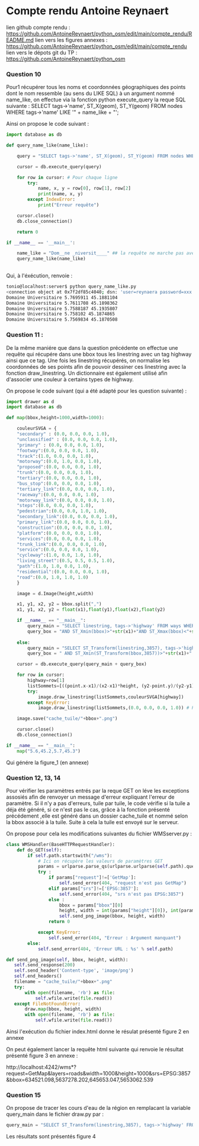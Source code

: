 # Compte rendu Antoine Reynaert

lien github compte rendu : https://github.com/AntoineReynaert/python_osm/edit/main/compte_rendu/README.md
lien vers les figures annexes : https://github.com/AntoineReynaert/python_osm/edit/main/compte_rendu
lien vers le dépots git du TP : https://github.com/AntoineReynaert/python_osm


### Question 10

Pour1 récupérer tous les noms et coordonnées géographiques des points dont le nom ressemble  (au sens du LIKE SQL) à un argument nommé name_like, on effectue via la fonction python execute_query la reque SQL suivante : SELECT tags->'name', ST_X(geom), ST_Y(geom) FROM nodes WHERE tags->'name' LIKE '" + name_like + "';

Ainsi on propose le code suivant : 

```python
import database as db

def query_name_like(name_like):

	query = "SELECT tags->'name', ST_X(geom), ST_Y(geom) FROM nodes WHERE tags->'name' LIKE '" + name_like + "';"

	cursor = db.execute_query(query)

	for row in cursor: # Pour chaque ligne
		try:
		    name, x, y = row[0], row[1], row[2] 
		    print(name, x, y) 
		except IndexError:
			print("Erreur requête")

	cursor.close()
	db.close_connection()

	return 0

if __name__ == '__main__':

	name_like = "Dom__ne _niversit____" ## la requête ne marche pas avec "%""
	query_name_like(name_like)
  
```

Qui, à l'éxécution, renvoie :

```bash
tonio@localhost:server$ python query_name_like.py 
<connection object at 0x7f2df85c4040; dsn: 'user=reynaera password=xxx dbname=osm host=postgresql.ensimag.fr', closed: 0> SELECT tags->'name', ST_X(geom), ST_Y(geom) FROM nodes WHERE tags->'name' LIKE 'Dom__ne _niversit____';
Domaine Universitaire 5.7695911 45.1881104
Domaine Universitaire 5.7611708 45.1898362
Domaine Universitaire 5.7588187 45.1935807
Domaine Universitaire 5.758102 45.1874865
Domaine Universitaire 5.7569834 45.1870508

```

### Question 11 : 

De la même maniére que dans la question précédente on effectue une requête qui récupére dans une bbox tous les linestring avec un tag highway ainsi que ce tag.
Une fois les linestring récupérés, on normalise les coordonnées de ses points afin de pouvoir dessiner ces linestring avec la fonction draw_linestring.
Un dictionnaire est également utilisé afin d'associer une couleur à certains types de highway.

On propose le code suivant (qui a été adapté pour les question suivante) : 

```python
import drawer as d
import database as db

def map(bbox,height=1000,width=1000):

	couleurSVGA = {
	"secondary" : (0.0, 0.0, 0.0, 1.0),
	"unclassified" : (0.0, 0.0, 0.0, 1.0),
	"primary" : (0.0, 0.0, 0.0, 1.0),
	"footway":(0.0, 0.0, 0.0, 1.0),
	"track":(1.0, 0.0, 0.0, 1.0),
	"motorway":(0.0, 1.0, 0.0, 1.0),
	"proposed":(0.0, 0.0, 0.0, 1.0),
	"trunk":(0.0, 0.0, 0.0, 1.0),
	"tertiary":(0.0, 0.0, 0.0, 1.0),
	"bus_stop":(0.0, 0.0, 0.0, 1.0),
	"tertiary_link":(0.0, 0.0, 0.0, 1.0),
	"raceway":(0.0, 0.0, 0.0, 1.0),
	"motorway_link":(0.0, 0.0, 0.0, 1.0),
	"steps":(0.0, 0.0, 0.0, 1.0),
	"pedestrian":(0.0, 0.0, 1.0, 1.0),
	"secondary_link":(0.0, 0.0, 0.0, 1.0),
	"primary_link":(0.0, 0.0, 0.0, 1.0),
	"construction":(0.0, 0.0, 0.0, 1.0),
	"platform":(0.0, 0.0, 0.0, 1.0),
	"services":(0.0, 0.0, 0.0, 1.0),
	"trunk_link":(0.0, 0.0, 0.0, 1.0),
	"service":(0.0, 0.0, 0.0, 1.0),
	"cycleway":(1.0, 0.0, 1.0, 1.0),
	"living_street":(0.5, 0.5, 0.5, 1.0),
	"path":(1.0, 1.0, 0.0, 1.0),
	"residential":(0.0, 0.0, 0.0, 1.0),
	"road":(0.0, 1.0, 1.0, 1.0)
	}

	image = d.Image(height,width)

	x1, y1, x2, y2 = bbox.split(",")
	x1, y1, x2, y2 = float(x1),float(y1),float(x2),float(y2)

	if __name__ == "__main__":
		query_main = "SELECT linestring, tags->'highway' FROM ways WHERE tags?'highway'"
		query_box = "AND ST_Xmin(bbox)>"+str(x1)+"AND ST_Xmax(bbox)<"+str(x2)+" AND ST_Ymin(bbox)>"+str(y1)+" AND ST_Ymax(bbox)<"+str(y2)+";"
	
	else:
		query_main = "SELECT ST_Transform(linestring,3857), tags->'highway' FROM ways WHERE tags?'highway' "
		query_box = " AND ST_Xmin(ST_Transform(bbox,3857))>"+str(x1)+" AND ST_Xmax(ST_Transform(bbox,3857))<"+str(x2)+" AND ST_Ymin(ST_Transform(bbox,3857))>"+str(y1)+" AND ST_Ymax(ST_Transform(bbox,3857))<"+str(y2)+";"

	cursor = db.execute_query(query_main + query_box)

	for row in cursor:
		highway=row[1]
		listSommets=[((point.x-x1)/(x2-x1)*height, (y2-point.y)/(y2-y1)*width) for point in row[0]]
		try:
			image.draw_linestring(listSommets,couleurSVGA[highway])
		except KeyError:
			image.draw_linestring(listSommets,(0.0, 0.0, 0.0, 1.0)) # Par defaut le linstring est noir

	image.save("cache_tuile/"+bbox+".png")

	cursor.close()
	db.close_connection()

if __name__ == "__main__":
	map("5.6,45.2,5.7,45.3")
  ```
Qui génére la figure_1 (en annexe)

### Question 12, 13, 14

Pour vérifier les paramètres entrés par la reque GET on léve les exceptions assosiés afin de renvoyer un message d'erreur expliquant l'erreur de paramètre.
Si il n'y a pas d'erreurs, tuile par tuile, le code vérifie si la tuile a déja été généré, si ce n'est pas le cas, grâce à la fonction présenté précédement ,elle est généré dans un dossier cache_tuile et nommé selon la bbox associé à la tuile.
Suite à cela la tuile est envoyé sur le serveur.

On propose pour cela les modifications suivantes du fichier WMSserver.py :


```python
class WMSHandler(BaseHTTPRequestHandler):
    def do_GET(self):
        if self.path.startswith("/wms"):
            # Ici on récupère les valeurs de paramètres GET
            params = urlparse.parse_qs(urlparse.urlparse(self.path).query)
            try :
                if params["request"]!=['GetMap']:
                    self.send_error(404, "request n'est pas GetMap")
                elif params["srs"]!=['EPSG:3857']:
                    self.send_error(404, "srs n'est pas EPSG:3857")
                else :
                    bbox = params["bbox"][0]
                    height, width = int(params["height"][0]), int(params["width"][0])
                    self.send_png_image(bbox, height, width)
                return 0

            except KeyError:
                self.send_error(404, "Erreur : Argument manquant")
        else:
            self.send_error(404, 'Erreur URL : %s' % self.path)

```
  
 ```python
 def send_png_image(self, bbox, height, width):
    self.send_response(200)
    self.send_header('Content-type', 'image/png')
    self.end_headers()
    filename = "cache_tuile/"+bbox+".png"
    try:
        with open(filename, 'rb') as file:
            self.wfile.write(file.read())
    except FileNotFoundError:
        draw.map(bbox, height, width)
        with open(filename, 'rb') as file:
            self.wfile.write(file.read())

 ```
 
 Ainsi l'exécution du fichier index.html donne le résulat présenté figure 2 en annexe 
 
 On peut également lancer la requête html suivante qui renvoie le résultat présenté figure 3 en annexe :
 
 http://localhost:4242/wms*?request=GetMap&layers=roads&width=1000&height=1000&srs=EPSG:3857&bbox=634521.098,5637278.202,645653.047,5653062.539


### Question 15

  On propose de tracer les cours d'eau de la région en remplacant la variable query_main dans le fichier draw.py par :
  
```python
query_main = "SELECT ST_Transform(linestring,3857), tags->'highway' FROM ways WHERE tags?'waterway' " #waterway
```

Les résultats sont présentés figure 4




